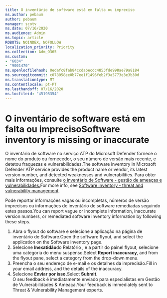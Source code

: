 ```yaml
---
title: O inventário de software está em falta ou impreciso
ms.author: pebaum
author: pebaum
manager: scotv
ms.date: 07/16/2020
ms.audience: Admin
ms.topic: article
ROBOTS: NOINDEX, NOFOLLOW
localization_priority: Priority
ms.collection: Adm_O365
ms.custom:
- "6034"
- "9001470"
ms.openlocfilehash: 0edafc8fab84ccdabecdc4853fde998ae79a8184
ms.sourcegitcommit: c078058ee0b77ee1f1496feb2f3a5773e3e3b30d
ms.translationtype: MT
ms.contentlocale: pt-PT
ms.lasthandoff: 07/16/2020
ms.locfileid: "45198354"
---
```

# <a name="software-inventory-is-missing-or-inaccurate"></a><span data-ttu-id="8f6ee-102">O inventário de software está em falta ou impreciso</span><span class="sxs-lookup"><span data-stu-id="8f6ee-102">Software inventory is missing or inaccurate</span></span>

<span data-ttu-id="8f6ee-103">O inventário de software no serviço ATP do Microsoft Defender fornece o nome do produto ou fornecedor, o seu número de versão mais recente, e detetou fraquezas e vulnerabilidades.</span><span class="sxs-lookup"><span data-stu-id="8f6ee-103">The software inventory in Microsoft Defender ATP service provides the product name or vendor, its latest version number, and detected weaknesses and vulnerabilities.</span></span> <span data-ttu-id="8f6ee-104">Para obter mais informações, consulte [o inventário de Software - gestão de ameaças e vulnerabilidades.](https://docs.microsoft.com/windows/security/threat-protection/microsoft-defender-atp/tvm-software-inventory)</span><span class="sxs-lookup"><span data-stu-id="8f6ee-104">For more info, see [Software inventory - threat and vulnerability management](https://docs.microsoft.com/windows/security/threat-protection/microsoft-defender-atp/tvm-software-inventory).</span></span>

<span data-ttu-id="8f6ee-105">Pode reportar informações vagas ou incompletas, números de versão imprecisos ou informações de inventário de software remediadas seguindo estes passos.</span><span class="sxs-lookup"><span data-stu-id="8f6ee-105">You can report vague or incomplete information, inaccurate version numbers, or remediated software inventory information by following these steps.</span></span>  

1. <span data-ttu-id="8f6ee-106">Abra o flyout do software e selecione a aplicação na página de inventário de Software.</span><span class="sxs-lookup"><span data-stu-id="8f6ee-106">Open the software flyout, and select the application on the Software inventory page.</span></span>
2. <span data-ttu-id="8f6ee-107">Selecione **Inexatidão**do Relatório , e a partir do painel flyout, selecione uma categoria do menu suspenso.</span><span class="sxs-lookup"><span data-stu-id="8f6ee-107">Select **Report inaccuracy**, and from the flyout pane, select a category from the drop-down menu.</span></span>
3. <span data-ttu-id="8f6ee-108">Preencha o seu endereço de e-mail e os detalhes da imprecisão.</span><span class="sxs-lookup"><span data-stu-id="8f6ee-108">Fill in your email address, and the details of the inaccuracy.</span></span>
4. <span data-ttu-id="8f6ee-109">Selecione **Enviar por isso.**</span><span class="sxs-lookup"><span data-stu-id="8f6ee-109">Select **Submit**.</span></span></br>
    <span data-ttu-id="8f6ee-110">O seu feedback é imediatamente enviado para especialistas em Gestão de Vulnerabilidades & Ameaça.</span><span class="sxs-lookup"><span data-stu-id="8f6ee-110">Your feedback is immediately sent to Threat & Vulnerability Management experts.</span></span>